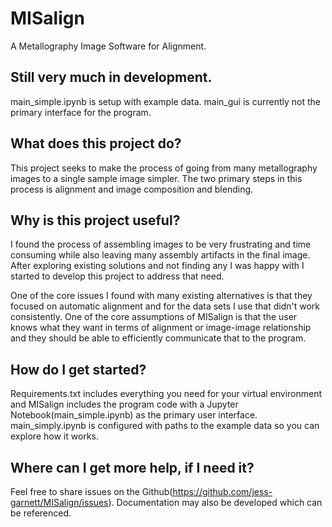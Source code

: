 # MISalign
A Metallography Image Software for Alignment.

## Still very much in development.
main_simple.ipynb is setup with example data.
main_gui is currently not the primary interface for the program.


## What does this project do?
This project seeks to make the process of going from many metallography images to a single sample image simpler. The two primary steps in this process is alignment and image composition and blending.
## Why is this project useful?
I found the process of assembling images to be very frustrating and time consuming while also leaving many assembly artifacts in the final image. After exploring existing solutions and not finding any I was happy with I started to develop this project to address that need.

One of the core issues I found with many existing alternatives is that they focused on automatic alignment and for the data sets I use that didn't work consistently. One of the core assumptions of MISalign is that the user knows what they want in terms of alignment or image-image relationship and they should be able to efficiently communicate that to the program.
## How do I get started?
Requirements.txt includes everything you need for your virtual environment and MISalign includes the program code with a Jupyter Notebook(main_simple.ipynb) as the primary user interface. main_simply.ipynb is configured with paths to the example data so you can explore how it works.
## Where can I get more help, if I need it?
Feel free to share issues on the Github(https://github.com/jess-garnett/MISalign/issues). Documentation may also be developed which can be referenced.